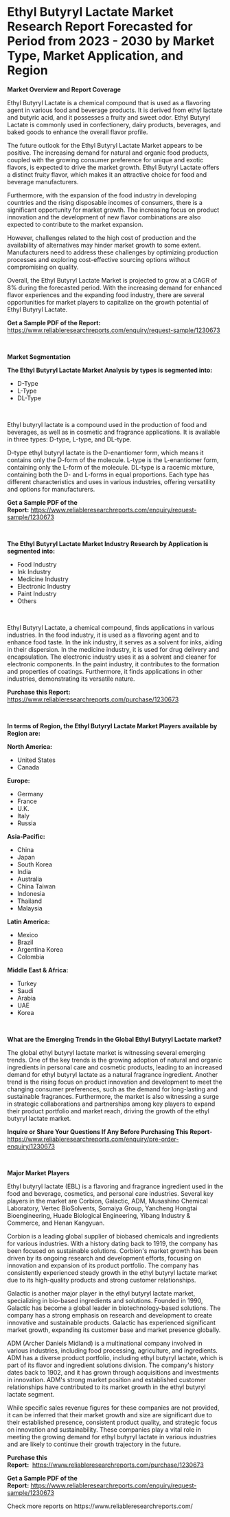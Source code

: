 <p><h1>Ethyl Butyryl Lactate Market Research Report Forecasted for Period from 2023 -  2030 by Market Type, Market Application, and Region</h1></p><p><strong>Market Overview and Report Coverage</strong></p>
<p><p>Ethyl Butyryl Lactate is a chemical compound that is used as a flavoring agent in various food and beverage products. It is derived from ethyl lactate and butyric acid, and it possesses a fruity and sweet odor. Ethyl Butyryl Lactate is commonly used in confectionery, dairy products, beverages, and baked goods to enhance the overall flavor profile.</p><p>The future outlook for the Ethyl Butyryl Lactate Market appears to be positive. The increasing demand for natural and organic food products, coupled with the growing consumer preference for unique and exotic flavors, is expected to drive the market growth. Ethyl Butyryl Lactate offers a distinct fruity flavor, which makes it an attractive choice for food and beverage manufacturers.</p><p>Furthermore, with the expansion of the food industry in developing countries and the rising disposable incomes of consumers, there is a significant opportunity for market growth. The increasing focus on product innovation and the development of new flavor combinations are also expected to contribute to the market expansion.</p><p>However, challenges related to the high cost of production and the availability of alternatives may hinder market growth to some extent. Manufacturers need to address these challenges by optimizing production processes and exploring cost-effective sourcing options without compromising on quality.</p><p>Overall, the Ethyl Butyryl Lactate Market is projected to grow at a CAGR of 8% during the forecasted period. With the increasing demand for enhanced flavor experiences and the expanding food industry, there are several opportunities for market players to capitalize on the growth potential of Ethyl Butyryl Lactate.</p></p>
<p><strong>Get a Sample PDF of the Report:</strong> <a href="https://www.reliableresearchreports.com/enquiry/request-sample/1230673">https://www.reliableresearchreports.com/enquiry/request-sample/1230673</a></p>
<p>&nbsp;</p>
<p><strong>Market Segmentation</strong></p>
<p><strong>The Ethyl Butyryl Lactate Market Analysis by types is segmented into:</strong></p>
<p><ul><li>D-Type</li><li>L-Type</li><li>DL-Type</li></ul></p>
<p>&nbsp;</p>
<p><p>Ethyl butyryl lactate is a compound used in the production of food and beverages, as well as in cosmetic and fragrance applications. It is available in three types: D-type, L-type, and DL-type. </p><p>D-type ethyl butyryl lactate is the D-enantiomer form, which means it contains only the D-form of the molecule. L-type is the L-enantiomer form, containing only the L-form of the molecule. DL-type is a racemic mixture, containing both the D- and L-forms in equal proportions. Each type has different characteristics and uses in various industries, offering versatility and options for manufacturers.</p></p>
<p><strong>Get a Sample PDF of the Report:</strong>&nbsp;<a href="https://www.reliableresearchreports.com/enquiry/request-sample/1230673">https://www.reliableresearchreports.com/enquiry/request-sample/1230673</a></p>
<p>&nbsp;</p>
<p><strong>The Ethyl Butyryl Lactate Market Industry Research by Application is segmented into:</strong></p>
<p><ul><li>Food Industry</li><li>Ink Industry</li><li>Medicine Industry</li><li>Electronic Industry</li><li>Paint Industry</li><li>Others</li></ul></p>
<p>&nbsp;</p>
<p><p>Ethyl Butyryl Lactate, a chemical compound, finds applications in various industries. In the food industry, it is used as a flavoring agent and to enhance food taste. In the ink industry, it serves as a solvent for inks, aiding in their dispersion. In the medicine industry, it is used for drug delivery and encapsulation. The electronic industry uses it as a solvent and cleaner for electronic components. In the paint industry, it contributes to the formation and properties of coatings. Furthermore, it finds applications in other industries, demonstrating its versatile nature.</p></p>
<p><strong>Purchase this Report:</strong>&nbsp; <a href="https://www.reliableresearchreports.com/purchase/1230673">https://www.reliableresearchreports.com/purchase/1230673</a></p>
<p>&nbsp;</p>
<p><strong>In terms of Region, the Ethyl Butyryl Lactate Market Players available by Region are:</strong></p>
<p>
    <p> <strong> North America: </strong>
        <ul>
            <li>United States</li>
            <li>Canada</li>
        </ul>
        </p> 
    <p> <strong> Europe: </strong>
        <ul>
            <li>Germany</li>
            <li>France</li>
            <li>U.K.</li>
            <li>Italy</li>
            <li>Russia</li>
        </ul>
        </p> 
    <p> <strong> Asia-Pacific: </strong>
        <ul>
            <li>China</li>
            <li>Japan</li>
            <li>South Korea</li>
            <li>India</li>
            <li>Australia</li>
            <li>China Taiwan</li>
            <li>Indonesia</li>
            <li>Thailand</li>
            <li>Malaysia</li>
        </ul>
        </p> 
    <p> <strong> Latin America: </strong>
        <ul>
            <li>Mexico</li>
            <li>Brazil</li>
            <li>Argentina Korea</li>
            <li>Colombia</li>
        </ul>
        </p> 
    <p> <strong> Middle East & Africa: </strong>
        <ul>
            <li>Turkey</li>
            <li>Saudi</li>
            <li>Arabia</li>
            <li>UAE</li>
            <li>Korea</li>
        </ul>
    </p>
    </p>
<p>&nbsp;</p>
<p><strong>What are the Emerging Trends in the Global Ethyl Butyryl Lactate market?</strong></p>
<p><p>The global ethyl butyryl lactate market is witnessing several emerging trends. One of the key trends is the growing adoption of natural and organic ingredients in personal care and cosmetic products, leading to an increased demand for ethyl butyryl lactate as a natural fragrance ingredient. Another trend is the rising focus on product innovation and development to meet the changing consumer preferences, such as the demand for long-lasting and sustainable fragrances. Furthermore, the market is also witnessing a surge in strategic collaborations and partnerships among key players to expand their product portfolio and market reach, driving the growth of the ethyl butyryl lactate market.</p></p>
<p><strong>Inquire or Share Your Questions If Any Before Purchasing This Report</strong>- <a href="https://www.reliableresearchreports.com/enquiry/pre-order-enquiry/1230673">https://www.reliableresearchreports.com/enquiry/pre-order-enquiry/1230673</a></p>
<p>&nbsp;</p>
<p><strong>Major Market Players</strong></p>
<p><p>Ethyl butyryl lactate (EBL) is a flavoring and fragrance ingredient used in the food and beverage, cosmetics, and personal care industries. Several key players in the market are Corbion, Galactic, ADM, Musashino Chemical Laboratory, Vertec BioSolvents, Somaiya Group, Yancheng Hongtai Bioengineering, Huade Biological Engineering, Yibang Industry & Commerce, and Henan Kangyuan.</p><p>Corbion is a leading global supplier of biobased chemicals and ingredients for various industries. With a history dating back to 1919, the company has been focused on sustainable solutions. Corbion's market growth has been driven by its ongoing research and development efforts, focusing on innovation and expansion of its product portfolio. The company has consistently experienced steady growth in the ethyl butyryl lactate market due to its high-quality products and strong customer relationships.</p><p>Galactic is another major player in the ethyl butyryl lactate market, specializing in bio-based ingredients and solutions. Founded in 1990, Galactic has become a global leader in biotechnology-based solutions. The company has a strong emphasis on research and development to create innovative and sustainable products. Galactic has experienced significant market growth, expanding its customer base and market presence globally.</p><p>ADM (Archer Daniels Midland) is a multinational company involved in various industries, including food processing, agriculture, and ingredients. ADM has a diverse product portfolio, including ethyl butyryl lactate, which is part of its flavor and ingredient solutions division. The company's history dates back to 1902, and it has grown through acquisitions and investments in innovation. ADM's strong market position and established customer relationships have contributed to its market growth in the ethyl butyryl lactate segment.</p><p>While specific sales revenue figures for these companies are not provided, it can be inferred that their market growth and size are significant due to their established presence, consistent product quality, and strategic focus on innovation and sustainability. These companies play a vital role in meeting the growing demand for ethyl butyryl lactate in various industries and are likely to continue their growth trajectory in the future.</p></p>
<p><strong>Purchase this Report:</strong>&nbsp;&nbsp;<a href="https://www.reliableresearchreports.com/purchase/1230673">https://www.reliableresearchreports.com/purchase/1230673</a></p>
<p></p>
<p><strong>Get a Sample PDF of the Report:</strong>&nbsp;<a href="https://www.reliableresearchreports.com/enquiry/request-sample/1230673">https://www.reliableresearchreports.com/enquiry/request-sample/1230673</a></p>
<p>Check more reports on https://www.reliableresearchreports.com/</p>